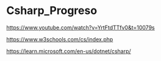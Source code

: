 # Csharp_Progreso

https://www.youtube.com/watch?v=YrtFtdTTfv0&t=10079s

https://www.w3schools.com/cs/index.php

https://learn.microsoft.com/en-us/dotnet/csharp/
